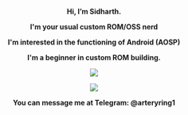 <p align="center"><strong> Hi, I’m Sidharth. <strong></p>  
<p align="center"><strong> I'm your usual custom ROM/OSS nerd <strong></p>  
<p align="center"> I'm interested in the functioning of Android (AOSP) </p>  
<p align="center"> I'm a beginner in custom ROM building. </p> 
<p align="center"><a href="https://git.io/streak-stats"><img src="https://streak-stats.demolab.com?user=arteryring"/></a></p>

<p align="center"><a href="https://github.com/HELLINFIX"><img src="https://github-readme-stats.vercel.app/api?username=arteryring&show_icons=true&theme=highcontrast&count_private=true"></a></p>
<p align="center"><strong> You can message me at Telegram: @arteryring1 <strong></p>
